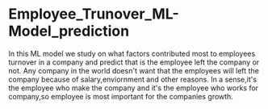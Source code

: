 # Employee_Trunover_ML-Model_prediction
In this ML model we study on what factors contributed most to employees turnover in a company and predict that is the employee left the company or not.
Any company in the world doesn't want that the employees will left the company because of salary,enviornment and other reasons.
In a sense,it's the employee who make the company and it's the employee who works for company,so employee is most important for the companies growth.


